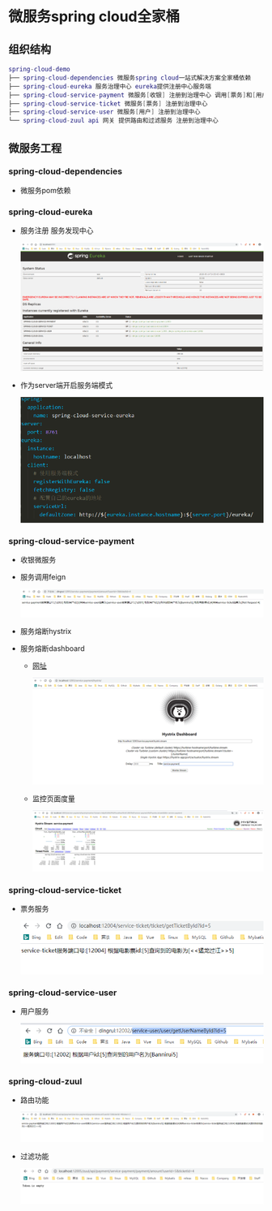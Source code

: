 # 微服务spring cloud全家桶

## 组织结构

``` lua
spring-cloud-demo
├── spring-cloud-dependencies 微服务spring cloud一站式解决方案全家桶依赖
├── spring-cloud-eureka 服务治理中心 eureka提供注册中心服务端
├── spring-cloud-service-payment 微服务[收银] 注册到治理中心 调用[票务]和[用户]服务
├── spring-cloud-service-ticket 微服务[票务] 注册到治理中心
├── spring-cloud-service-user 微服务[用户] 注册到治理中心
└── spring-cloud-zuul api 网关 提供路由和过滤服务 注册到治理中心
```



## 微服务工程

### spring-cloud-dependencies

* 微服务pom依赖

### spring-cloud-eureka

* 服务注册 服务发现中心

  ![image-20200514143954776](./docs/images/image-20200514143954776.png)

* 作为server端开启服务端模式

  ![](./docs/images/image-20200514142302700.png)

### spring-cloud-service-payment

* 收银微服务

* 服务调用feign

  ![服务调用feign](./docs/images/image-20200514144040024.png)

* 服务熔断hystrix

* 服务熔断dashboard

  * [网址](http://localhost:12003/service-payment/hystrix/)

    ![](./docs/images/image-20200514144505958.png)

  * 监控页面度量

    ![image-20200514144548183](./docs/images/image-20200514144548183.png)

### spring-cloud-service-ticket

* 票务服务

  ![image-20200514143806683](./docs/images/image-20200514143806683.png)

### spring-cloud-service-user

* 用户服务

  ![image-20200514143644609](./docs/images/image-20200514143644609.png)

### spring-cloud-zuul

* 路由功能

  ![image-20200514144718613](./docs/images/image-20200514144718613.png)

* 过滤功能

  ![image-20200514144730979](./docs/images/image-20200514144730979.png)